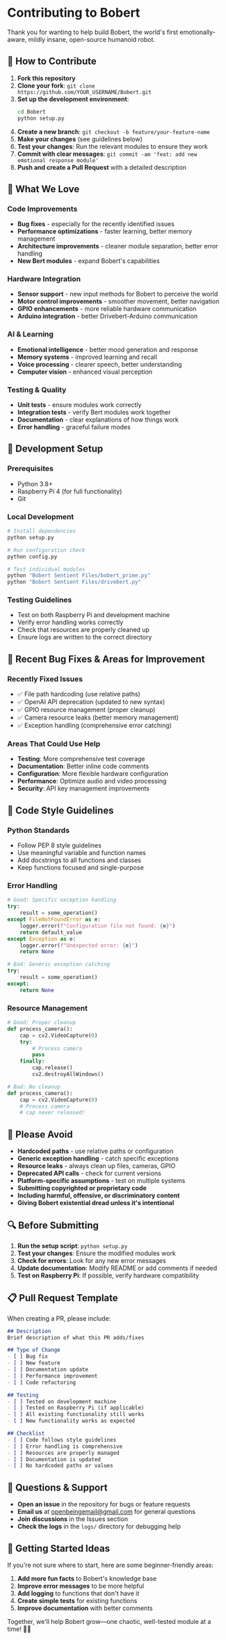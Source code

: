 # Contributing to Bobert

Thank you for wanting to help build Bobert, the world's first emotionally-aware, mildly insane, open-source humanoid robot.

## 🚀 How to Contribute

1. **Fork this repository**
2. **Clone your fork**: `git clone https://github.com/YOUR_USERNAME/Bobert.git`
3. **Set up the development environment**:
   ```bash
   cd Bobert
   python setup.py
   ```
4. **Create a new branch**: `git checkout -b feature/your-feature-name`
5. **Make your changes** (see guidelines below)
6. **Test your changes**: Run the relevant modules to ensure they work
7. **Commit with clear messages**: `git commit -am 'feat: add new emotional response module'`
8. **Push and create a Pull Request** with a detailed description

## 🧠 What We Love

### **Code Improvements**
- **Bug fixes** - especially for the recently identified issues
- **Performance optimizations** - faster learning, better memory management
- **Architecture improvements** - cleaner module separation, better error handling
- **New Bert modules** - expand Bobert's capabilities

### **Hardware Integration**
- **Sensor support** - new input methods for Bobert to perceive the world
- **Motor control improvements** - smoother movement, better navigation
- **GPIO enhancements** - more reliable hardware communication
- **Arduino integration** - better Drivebert-Arduino communication

### **AI & Learning**
- **Emotional intelligence** - better mood generation and response
- **Memory systems** - improved learning and recall
- **Voice processing** - clearer speech, better understanding
- **Computer vision** - enhanced visual perception

### **Testing & Quality**
- **Unit tests** - ensure modules work correctly
- **Integration tests** - verify Bert modules work together
- **Documentation** - clear explanations of how things work
- **Error handling** - graceful failure modes

## 🔧 Development Setup

### **Prerequisites**
- Python 3.8+
- Raspberry Pi 4 (for full functionality)
- Git

### **Local Development**
```bash
# Install dependencies
python setup.py

# Run configuration check
python config.py

# Test individual modules
python "Bobert Sentient Files/bobert_prime.py"
python "Bobert Sentient Files/drivebert.py"
```

### **Testing Guidelines**
- Test on both Raspberry Pi and development machine
- Verify error handling works correctly
- Check that resources are properly cleaned up
- Ensure logs are written to the correct directory

## 🐛 Recent Bug Fixes & Areas for Improvement

### **Recently Fixed Issues**
- ✅ File path hardcoding (use relative paths)
- ✅ OpenAI API deprecation (updated to new syntax)
- ✅ GPIO resource management (proper cleanup)
- ✅ Camera resource leaks (better memory management)
- ✅ Exception handling (comprehensive error catching)

### **Areas That Could Use Help**
- **Testing**: More comprehensive test coverage
- **Documentation**: Better inline code comments
- **Configuration**: More flexible hardware configuration
- **Performance**: Optimize audio and video processing
- **Security**: API key management improvements

## 📝 Code Style Guidelines

### **Python Standards**
- Follow PEP 8 style guidelines
- Use meaningful variable and function names
- Add docstrings to all functions and classes
- Keep functions focused and single-purpose

### **Error Handling**
```python
# Good: Specific exception handling
try:
    result = some_operation()
except FileNotFoundError as e:
    logger.error(f"Configuration file not found: {e}")
    return default_value
except Exception as e:
    logger.error(f"Unexpected error: {e}")
    return None

# Bad: Generic exception catching
try:
    result = some_operation()
except:
    return None
```

### **Resource Management**
```python
# Good: Proper cleanup
def process_camera():
    cap = cv2.VideoCapture(0)
    try:
        # Process camera
        pass
    finally:
        cap.release()
        cv2.destroyAllWindows()

# Bad: No cleanup
def process_camera():
    cap = cv2.VideoCapture(0)
    # Process camera
    # cap never released!
```

## 🚫 Please Avoid

- **Hardcoded paths** - use relative paths or configuration
- **Generic exception handling** - catch specific exceptions
- **Resource leaks** - always clean up files, cameras, GPIO
- **Deprecated API calls** - check for current versions
- **Platform-specific assumptions** - test on multiple systems
- **Submitting copyrighted or proprietary code**
- **Including harmful, offensive, or discriminatory content**
- **Giving Bobert existential dread unless it's intentional**

## 🔍 Before Submitting

1. **Run the setup script**: `python setup.py`
2. **Test your changes**: Ensure the modified modules work
3. **Check for errors**: Look for any new error messages
4. **Update documentation**: Modify README or add comments if needed
5. **Test on Raspberry Pi**: If possible, verify hardware compatibility

## 📋 Pull Request Template

When creating a PR, please include:

```markdown
## Description
Brief description of what this PR adds/fixes

## Type of Change
- [ ] Bug fix
- [ ] New feature
- [ ] Documentation update
- [ ] Performance improvement
- [ ] Code refactoring

## Testing
- [ ] Tested on development machine
- [ ] Tested on Raspberry Pi (if applicable)
- [ ] All existing functionality still works
- [ ] New functionality works as expected

## Checklist
- [ ] Code follows style guidelines
- [ ] Error handling is comprehensive
- [ ] Resources are properly managed
- [ ] Documentation is updated
- [ ] No hardcoded paths or values
```

## 💬 Questions & Support

- **Open an issue** in the repository for bugs or feature requests
- **Email us** at openbeingemail@gmail.com for general questions
- **Join discussions** in the Issues section
- **Check the logs** in the `logs/` directory for debugging help

## 🎯 Getting Started Ideas

If you're not sure where to start, here are some beginner-friendly areas:

1. **Add more fun facts** to Bobert's knowledge base
2. **Improve error messages** to be more helpful
3. **Add logging** to functions that don't have it
4. **Create simple tests** for existing functions
5. **Improve documentation** with better comments

Together, we'll help Bobert grow—one chaotic, well-tested module at a time! 🤖✨